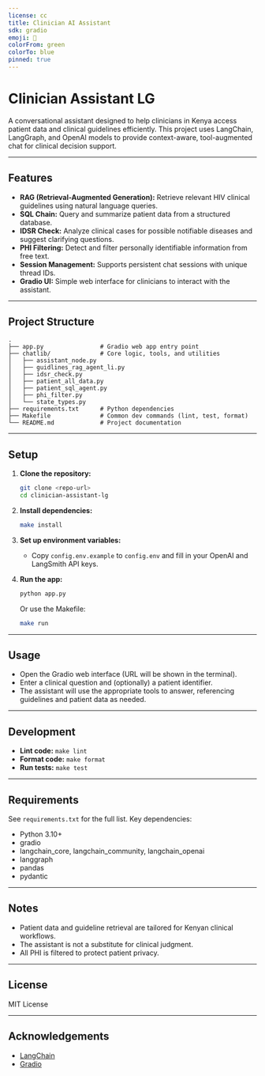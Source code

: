 ```yaml
---
license: cc
title: Clinician AI Assistant
sdk: gradio
emoji: 🏃
colorFrom: green
colorTo: blue
pinned: true
---
```


# Clinician Assistant LG

A conversational assistant designed to help clinicians in Kenya access patient data and clinical guidelines efficiently. This project uses LangChain, LangGraph, and OpenAI models to provide context-aware, tool-augmented chat for clinical decision support.

---

## Features

- **RAG (Retrieval-Augmented Generation):** Retrieve relevant HIV clinical guidelines using natural language queries.
- **SQL Chain:** Query and summarize patient data from a structured database.
- **IDSR Check:** Analyze clinical cases for possible notifiable diseases and suggest clarifying questions.
- **PHI Filtering:** Detect and filter personally identifiable information from free text.
- **Session Management:** Supports persistent chat sessions with unique thread IDs.
- **Gradio UI:** Simple web interface for clinicians to interact with the assistant.

---

## Project Structure

```
.
├── app.py                # Gradio web app entry point
├── chatlib/              # Core logic, tools, and utilities
│   ├── assistant_node.py
│   ├── guidlines_rag_agent_li.py
│   ├── idsr_check.py
│   ├── patient_all_data.py
│   ├── patient_sql_agent.py
│   ├── phi_filter.py
│   └── state_types.py
├── requirements.txt      # Python dependencies
├── Makefile              # Common dev commands (lint, test, format)
└── README.md             # Project documentation
```

---

## Setup

1. **Clone the repository:**
   ```sh
   git clone <repo-url>
   cd clinician-assistant-lg
   ```

2. **Install dependencies:**
   ```sh
   make install
   ```

3. **Set up environment variables:**
   - Copy `config.env.example` to `config.env` and fill in your OpenAI and LangSmith API keys.

4. **Run the app:**
   ```sh
   python app.py
   ```
   Or use the Makefile:
   ```sh
   make run
   ```

---

## Usage

- Open the Gradio web interface (URL will be shown in the terminal).
- Enter a clinical question and (optionally) a patient identifier.
- The assistant will use the appropriate tools to answer, referencing guidelines and patient data as needed.

---

## Development

- **Lint code:** `make lint`
- **Format code:** `make format`
- **Run tests:** `make test`

---

## Requirements

See `requirements.txt` for the full list. Key dependencies:
- Python 3.10+
- gradio
- langchain_core, langchain_community, langchain_openai
- langgraph
- pandas
- pydantic

---

## Notes

- Patient data and guideline retrieval are tailored for Kenyan clinical workflows.
- The assistant is not a substitute for clinical judgment.
- All PHI is filtered to protect patient privacy.

---

## License

MIT License

---

## Acknowledgements

- [LangChain](https://github.com/langchain-ai/langchain)
- [Gradio](https://github.com/gradio-app/gradio)
